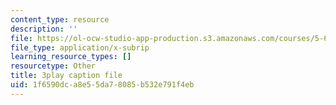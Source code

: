 ```yaml
---
content_type: resource
description: ''
file: https://ol-ocw-studio-app-production.s3.amazonaws.com/courses/5-61-physical-chemistry-fall-2017/1f6590dca8e55da78085b532e791f4eb_QkMB_0jOvVA.vtt
file_type: application/x-subrip
learning_resource_types: []
resourcetype: Other
title: 3play caption file
uid: 1f6590dc-a8e5-5da7-8085-b532e791f4eb
---
```

